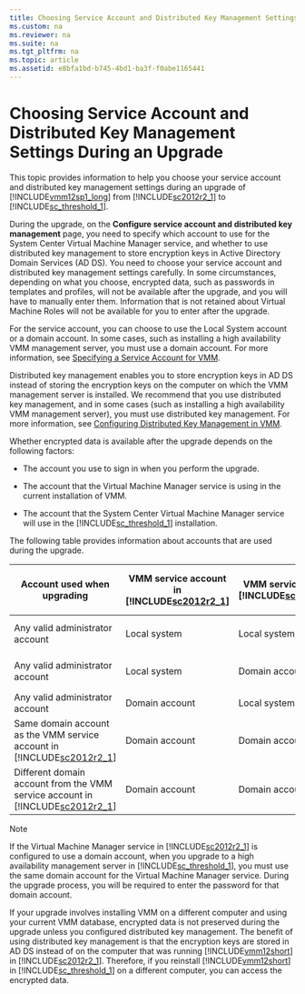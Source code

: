 ```yaml
---
title: Choosing Service Account and Distributed Key Management Settings During an Upgrade
ms.custom: na
ms.reviewer: na
ms.suite: na
ms.tgt_pltfrm: na
ms.topic: article
ms.assetid: e8bfa1bd-b745-4bd1-ba3f-f0abe1165441
---
```

# Choosing Service Account and Distributed Key Management Settings During an Upgrade
This topic provides information to help you choose your service account and distributed key management settings during an upgrade of [!INCLUDE[vmm12sp1_long](./Token/vmm12sp1_long_md.md)] from [!INCLUDE[sc2012r2_1](./Token/sc2012r2_1_md.md)] to [!INCLUDE[sc_threshold_1](./Token/sc_threshold_1_md.md)].

During the upgrade, on the **Configure service account and distributed key management** page, you need to specify which account to use for the System Center Virtual Machine Manager service, and whether to use distributed key management to store encryption keys in Active Directory Domain Services \(AD DS\). You need to choose your service account and distributed key management settings carefully. In some circumstances, depending on what you choose, encrypted data, such as passwords in templates and profiles, will not be available after the upgrade, and you will have to manually enter them. Information that is not retained about Virtual Machine Roles will not be available for you to enter after the upgrade.

For the service account, you can choose to use the Local System account or a domain account. In some cases, such as installing a high availability VMM management server, you must use a domain account. For more information, see [Specifying a Service Account for VMM](./Specifying-a-Service-Account-for-VMM.md).

Distributed key management enables you to store encryption keys in AD DS instead of storing the encryption keys on the computer on which the VMM management server is installed. We recommend that you use distributed key management, and in some cases \(such as installing a high availability VMM management server\), you must use distributed key management. For more information, see [Configuring Distributed Key Management in VMM](./Configuring-Distributed-Key-Management-in-VMM.md).

Whether encrypted data is available after the upgrade depends on the following factors:

-   The account you use to sign in when you perform the upgrade.

-   The account that the Virtual Machine Manager service is using in the current installation of VMM.

-   The account that the System Center Virtual Machine Manager service will use in the [!INCLUDE[sc_threshold_1](./Token/sc_threshold_1_md.md)] installation.

The following table provides information about accounts that are used during the upgrade.

|Account used when upgrading|VMM service account in   [!INCLUDE[sc2012r2_1](./Token/sc2012r2_1_md.md)]|VMM service account in  [!INCLUDE[sc_threshold_1](./Token/sc_threshold_1_md.md)]|Not using distributed key management|Using distributed key management|
|-------------------------------|------------------------------------------------------------------------------|-------------------------------------------------------------------------------------|----------------------------------------|------------------------------------|
|Any valid administrator account|Local system|Local system|Encrypted data is preserved|Encrypted data is preserved|
|Any valid administrator account|Local system|Domain account|Encrypted data is not preserved|Encrypted data is preserved|
|Any valid administrator account|Domain account|Local system|N\/A|N\/A|
|Same domain account as the VMM service account in [!INCLUDE[sc2012r2_1](./Token/sc2012r2_1_md.md)]|Domain account|Domain account|Encrypted data is preserved|Encrypted data is preserved|
|Different domain account from the VMM service account in [!INCLUDE[sc2012r2_1](./Token/sc2012r2_1_md.md)]|Domain account|Domain account|Encrypted data is not preserved|Encrypted data is not preserved|

> [!NOTE]
> If the Virtual Machine Manager service in [!INCLUDE[sc2012r2_1](./Token/sc2012r2_1_md.md)] is configured to use a domain account, when you upgrade to a high availability management server in [!INCLUDE[sc_threshold_1](./Token/sc_threshold_1_md.md)], you must use the same domain account for the Virtual Machine Manager service. During the upgrade process, you will be required to enter the password for that domain account.
> 
> If your upgrade involves installing VMM on a different computer and using your current VMM database, encrypted data is not preserved during the upgrade unless you configured distributed key management. The benefit of using distributed key management is that the encryption keys are stored in AD DS instead of on the computer that was running [!INCLUDE[vmm12short](./Token/vmm12short_md.md)] in [!INCLUDE[sc2012r2_1](./Token/sc2012r2_1_md.md)]. Therefore, if you reinstall [!INCLUDE[vmm12short](./Token/vmm12short_md.md)] in [!INCLUDE[sc_threshold_1](./Token/sc_threshold_1_md.md)] on a different computer, you can access the encrypted data.



